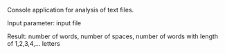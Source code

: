 Console application for analysis of text files.

Input parameter: input file 

Result: number of words, number of spaces, number of words with length of 1,2,3,4,... letters
